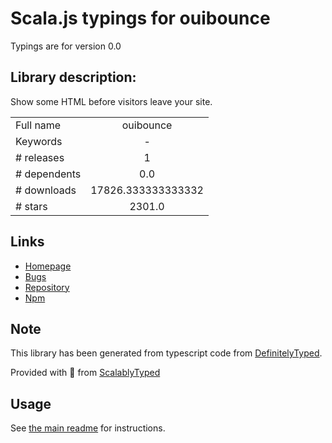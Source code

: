 
# Scala.js typings for ouibounce

Typings are for version 0.0

## Library description:
Show some HTML before visitors leave your site.

|                    |                 |
| ------------------ | :-------------: |
| Full name          | ouibounce |
| Keywords           | - |
| # releases         | 1 |
| # dependents       | 0.0 |
| # downloads        | 17826.333333333332 |
| # stars            | 2301.0 |

## Links
- [Homepage](https://github.com/carlsednaoui/ouibounce)
- [Bugs](https://github.com/carlsednaoui/ouibounce/issues)
- [Repository](https://github.com/carlsednaoui/ouibounce)
- [Npm](https://www.npmjs.com/package/ouibounce)
    


## Note
This library has been generated from typescript code from [DefinitelyTyped](https://definitelytyped.org).

Provided with :purple_heart: from [ScalablyTyped](https://github.com/oyvindberg/ScalablyTyped)

## Usage
See [the main readme](../../readme.md) for instructions.


